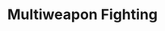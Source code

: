 ---
title: "Multiweapon Fighting"

feat:
  types: ["General"]
  prerequisite: |
    Dex 13, three or more hands.
  benefit: |
    Penalties for fighting with multiple weapons are reduced by 2 with the primary hand and reduced by 6 with off hands.
  normal: |
    A creature without this feat takes a -6 penalty on attacks made with its primary hand and a -10 penalty on attacks made with its off hands. (It has one primary hand, and all the others are off hands.) See Two-Weapon Fighting_._
  special: |
    This feat replaces the Two-Weapon Fighting feat for creatures with more than two arms.
---